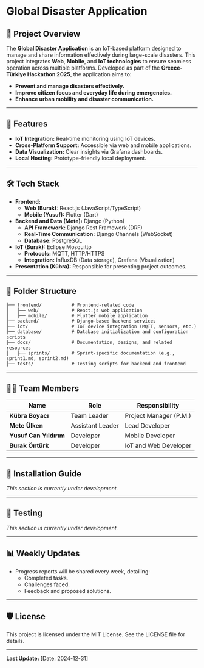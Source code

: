 # Global Disaster Application

## 📖 Project Overview
The **Global Disaster Application** is an IoT-based platform designed to manage and share information effectively during large-scale disasters. This project integrates **Web**, **Mobile**, and **IoT technologies** to ensure seamless operation across multiple platforms. Developed as part of the **Greece-Türkiye Hackathon 2025**, the application aims to:
- **Prevent and manage disasters effectively.**
- **Improve citizen focus and everyday life during emergencies.**
- **Enhance urban mobility and disaster communication.**

---

## 🚀 Features
- **IoT Integration:** Real-time monitoring using IoT devices.
- **Cross-Platform Support:** Accessible via web and mobile applications.
- **Data Visualization:** Clear insights via Grafana dashboards.
- **Local Hosting:** Prototype-friendly local deployment.

---

## 🛠️ Tech Stack
- **Frontend:**
  - **Web (Burak):** React.js (JavaScript/TypeScript)
  - **Mobile (Yusuf):** Flutter (Dart)
- **Backend and Data (Mete):** Django (Python)
  - **API Framework:** Django Rest Framework (DRF)
  - **Real-Time Communication:** Django Channels (WebSocket)
  - **Database:** PostgreSQL
- **IoT (Burak):** Eclipse Mosquitto
  - **Protocols:** MQTT, HTTP/HTTPS
  - **Integration:** InfluxDB (Data storage), Grafana (Visualization)
- **Presentation (Kübra):** Responsible for presenting project outcomes.

---

## 📂 Folder Structure
```
├── frontend/           # Frontend-related code
│   ├── web/            # React.js web application
│   ├── mobile/         # Flutter mobile application
├── backend/            # Django-based backend services
├── iot/                # IoT device integration (MQTT, sensors, etc.)
├── database/           # Database initialization and configuration scripts
├── docs/               # Documentation, designs, and related resources
│   ├── sprints/        # Sprint-specific documentation (e.g., sprint1.md, sprint2.md)
├── tests/              # Testing scripts for backend and frontend
```

---

## 🧑‍💻 Team Members
| Name                  | Role                  | Responsibility     |
|-----------------------|----------------------|--------------------|
| **Kübra Boyacı**      | Team Leader          | Project Manager (P.M.) |
| **Mete Ülken**        | Assistant Leader     | Lead Developer     |
| **Yusuf Can Yıldırım**| Developer            | Mobile Developer   |
| **Burak Öntürk**      | Developer            | IoT and Web Developer |

---

## 📝 Installation Guide
_This section is currently under development._

---

## 🧪 Testing
_This section is currently under development._

---

## 📊 Weekly Updates
- Progress reports will be shared every week, detailing:
  - Completed tasks.
  - Challenges faced.
  - Feedback and proposed solutions.

---

## 🛡️ License
This project is licensed under the MIT License. See the LICENSE file for details.

---

**Last Update:** [Date: 2024-12-31]
